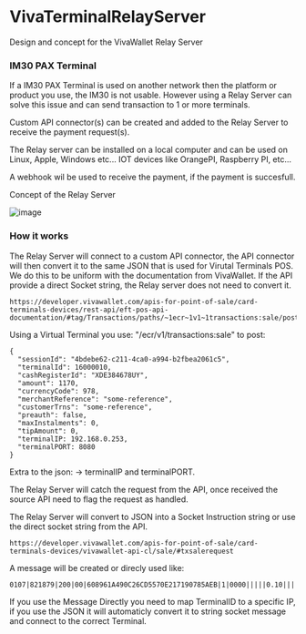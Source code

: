# VivaTerminalRelayServer
Design and concept for the VivaWallet Relay Server

### IM30 PAX Terminal

If a IM30 PAX Terminal is used on another network then the platform or product you use, the IM30 is not usable. However using a Relay Server can solve this issue and can send transaction to 1 or more terminals.

Custom API connector(s) can be created and added to the Relay Server to receive the payment request(s).

The Relay server can be installed on a local computer and can be used on Linux, Apple, Windows etc... IOT devices like OrangePI, Raspberry PI, etc...

A webhook wil be used to receive the payment, if the payment is succesfull.

Concept of the Relay Server

![image](https://user-images.githubusercontent.com/96020208/215439208-b9639f2a-6b37-429e-828b-0ba1ccb6808b.png)

### How it works

The Relay Server will connect to a custom API connector, the API connector will then convert it to the same JSON that is used for Virutal Terminals POS.
We do this to be uniform with the documentation from VivaWallet. If the API provide a direct Socket string, the Relay server does not need to convert it.


```
https://developer.vivawallet.com/apis-for-point-of-sale/card-terminals-devices/rest-api/eft-pos-api-documentation/#tag/Transactions/paths/~1ecr~1v1~1transactions:sale/post
```

Using a Virtual Terminal you use: "/ecr/v1/transactions:sale" to post:
```
{
  "sessionId": "4bdebe62-c211-4ca0-a994-b2fbea2061c5",
  "terminalId": 16000010,
  "cashRegisterId": "XDE384678UY",
  "amount": 1170,
  "currencyCode": 978,
  "merchantReference": "some-reference",
  "customerTrns": "some-reference",
  "preauth": false,
  "maxInstalments": 0,
  "tipAmount": 0,
  "terminalIP: 192.168.0.253,
  "terminalPORT: 8080
}
```
Extra to the json: -> terminalIP and  terminalPORT.
  
The Relay Server will catch the request from the API, once received the source API need to flag the request as handled.

The Relay Server will convert to JSON into a Socket Instruction string or use the direct socket string from the API.


```
https://developer.vivawallet.com/apis-for-point-of-sale/card-terminals-devices/vivawallet-api-cl/sale/#txsalerequest
```

A message will be created or direcly used like:

```
0107|821879|200|00|608961A490C26CD5570E217190785AEB|1|0000|||||0.10||||ecr_default
```

If you use the Message Directly you need to map TerminalID to a specific IP, if you use the JSON it will automaticly convert it to string socket message and connect to the correct Terminal.

